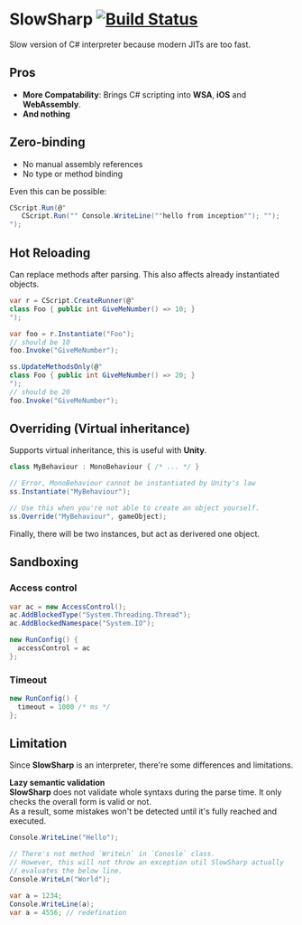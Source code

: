 SlowSharp [![Build Status](https://travis-ci.com/pjc0247/SlowSharp.svg?branch=master)](https://travis-ci.com/pjc0247/SlowSharp)
====

Slow version of C# interpreter because modern JITs are too fast.

Pros
----
* __More Compatability__: Brings C# scripting into __WSA__, __iOS__ and __WebAssembly__.
* __And nothing__


Zero-binding
----
* No manual assembly references
* No type or method binding

Even this can be possible:
```cs
CScript.Run(@"
   CScript.Run("" Console.WriteLine(""hello from inception""); "");
");
```

Hot Reloading
----
Can replace methods after parsing. This also affects already instantiated objects. 
```cs
var r = CScript.CreateRunner(@"
class Foo { public int GiveMeNumber() => 10; }
");

var foo = r.Instantiate("Foo");
// should be 10
foo.Invoke("GiveMeNumber");
```
```cs
ss.UpdateMethodsOnly(@"
class Foo { public int GiveMeNumber() => 20; }
");
// should be 20
foo.Invoke("GiveMeNumber");
```

Overriding (Virtual inheritance)
----
Supports virtual inheritance, this is useful with __Unity__.
```cs
class MyBehaviour : MonoBehaviour { /* ... */ }
```
```cs
// Error, MonoBehaviour cannot be instantiated by Unity's law
ss.Instantiate("MyBehaviour");

// Use this when you're not able to create an object yourself.
ss.Override("MyBehaviour", gameObject);
```

Finally, there will be two instances, but act as derivered one object.

Sandboxing
----
### Access control
```cs
var ac = new AccessControl();
ac.AddBlockedType("System.Threading.Thread");
ac.AddBlockedNamespace("System.IO");

new RunConfig() {
  accessControl = ac
};
```

### Timeout
```cs
new RunConfig() {
  timeout = 1000 /* ms */
};
```


Limitation
----
Since __SlowSharp__ is an interpreter, there're some differences and limitations.

__Lazy semantic validation__<br>
__SlowSharp__ does not validate whole syntaxs during the parse time. It only checks the overall form is valid or not.<br>
As a result, some mistakes won't be detected until it's fully reached and executed.
```cs
Console.WriteLine("Hello");

// There's not method `WriteLn` in `Conosle` class.
// However, this will not throw an exception util SlowSharp actually 
// evaluates the below line.
Console.WriteLn("World");
```
```cs
var a = 1234;
Console.WriteLine(a);
var a = 4556; // redefination
```
